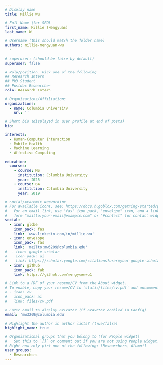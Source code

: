 ```yaml
---
# Display name
title: Millie Wu

# Full Name (for SEO)
first_name: Millie (Mengyuan)
last_name: Wu

# Username (this should match the folder name)
authors: millie-mengyuan-wu
  - 
  
# superuser: (should be false by default)
superuser: false

# Role/position. Pick one of the following
## Research Intern
## PhD Student
## Postdoc Researcher
role: Research Intern

# Organizations/Affiliations
organizations:
  - name: Columbia University
    url: ''

# Short bio (displayed in user profile at end of posts)
bio: 

interests:
  - Human-Computer Interaction
  - Mobile Health 
  - Machine Learning 
  - Affective Computing

education:
  courses:
    - course: MS
      institution: Columbia University
      year: 2025
    - course: BA
      institution: Columbia University
      year: 2019

# Social/Academic Networking
# For available icons, see: https://docs.hugoblox.com/getting-started/page-builder/#icons
#   For an email link, use "fas" icon pack, "envelope" icon, and a link in the
#   form "mailto:your-email@example.com" or "#contact" for contact widget.
social:
  - icon: globe
    icon_pack: fas
    link: 'www.linkedin.com/in/millie-wu'
  - icon: envelope
    icon_pack: fas
    link: 'mailto:mw3209@columbia.edu'
#  - icon: google-scholar
#    icon_pack: ai
#    link: https://scholar.google.com/citations?user=your-google-scholar
  - icon: github
    icon_pack: fab
    link: https://github.com/mengyuanwu1

# Link to a PDF of your resume/CV from the About widget.
# To enable, copy your resume/CV to `static/files/cv.pdf` and uncomment the lines below.
# - icon: cv
#   icon_pack: ai
#   link: files/cv.pdf

# Enter email to display Gravatar (if Gravatar enabled in Config)
email: 'mw3209@columbia.edu'

# Highlight the author in author lists? (true/false)
highlight_name: true

# Organizational groups that you belong to (for People widget)
#   Set this to `[]` or comment out if you are not using People widget.
# Right now only pick one of the following: [Researchers, Alumni]
user_groups:
  - Researchers
---
```


